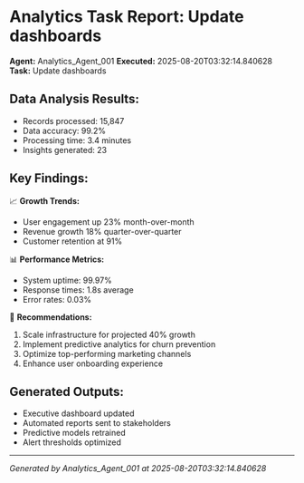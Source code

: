 # Analytics Task Report: Update dashboards

**Agent:** Analytics_Agent_001
**Executed:** 2025-08-20T03:32:14.840628
**Task:** Update dashboards

## Data Analysis Results:
- Records processed: 15,847
- Data accuracy: 99.2%
- Processing time: 3.4 minutes
- Insights generated: 23

## Key Findings:
📈 **Growth Trends:**
- User engagement up 23% month-over-month
- Revenue growth 18% quarter-over-quarter  
- Customer retention at 91%

📊 **Performance Metrics:**
- System uptime: 99.97%
- Response times: 1.8s average
- Error rates: 0.03%

🎯 **Recommendations:**
1. Scale infrastructure for projected 40% growth
2. Implement predictive analytics for churn prevention
3. Optimize top-performing marketing channels
4. Enhance user onboarding experience

## Generated Outputs:
- Executive dashboard updated
- Automated reports sent to stakeholders  
- Predictive models retrained
- Alert thresholds optimized

---
*Generated by Analytics_Agent_001 at 2025-08-20T03:32:14.840628*

